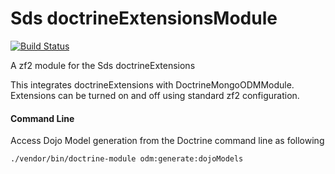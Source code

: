 Sds doctrineExtensionsModule
============================

[![Build Status](https://secure.travis-ci.org/superdweebie/doctrineExtensionsModule.png)](http://travis-ci.org/superdweebie/doctrineExtensionsModule)

A zf2 module for the Sds doctrineExtensions

This integrates doctrineExtensions with DoctrineMongoODMModule. Extensions can be turned on and off using standard zf2 configuration.

#### Command Line
Access Dojo Model generation from the Doctrine command line as following

```sh
./vendor/bin/doctrine-module odm:generate:dojoModels
```